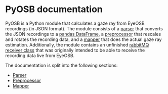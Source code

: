 # PyOSB documentation

PyOSB is a Python module that calculates a gaze ray from EyeOSB recordings (in JSON format).
The module consists of a [parser](/pyosb/fileio/eyeosbparser.py) that converts the JSON recordings to a [pandas DataFrame](https://pandas.pydata.org/pandas-docs/stable/reference/api/pandas.DataFrame.html), a [preprocessor](/pyosb/preprocess/preprocess.py) that rescales and rotates the recording data, and a [mapper](/pyosb/gaze/mapper.py) that does the actual gaze ray estimation.
Additionally, the module contains an unfinished [rabbitMQ receiver class](/pyosb/rabbitmq/receiver.py) that was originally intended to be able to receive the recording data live from EyeOSB.

The documentation is split into the following sections:

- [Parser](parser.md)
- [Preprocessor](preprocessor.md)
- [Mapper](mapper.md)
